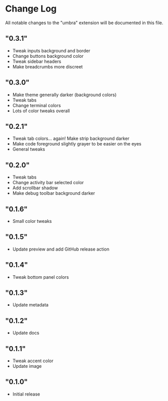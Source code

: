# Change Log

All notable changes to the "umbra" extension will be documented in this file.

## "0.3.1"

- Tweak inputs background and border
- Change buttons background color
- Tweak sidebar headers
- Make breadcrumbs more discreet

## "0.3.0"

- Make theme generally darker (background colors)
- Tweak tabs
- Change terminal colors
- Lots of color tweaks overall

## "0.2.1"

- Tweak tab colors... again! Make strip background darker
- Make code foreground slightly grayer to be easier on the eyes
- General tweaks

## "0.2.0"

- Tweak tabs
- Change activity bar selected color
- Add scrollbar shadow
- Make debug toolbar background darker

## "0.1.6"

- Small color tweaks

## "0.1.5"

- Update preview and add GitHub release action

## "0.1.4"

- Tweak bottom panel colors

## "0.1.3"

- Update metadata

## "0.1.2"

- Update docs

## "0.1.1"

- Tweak accent color
- Update image

## "0.1.0"

- Initial release
